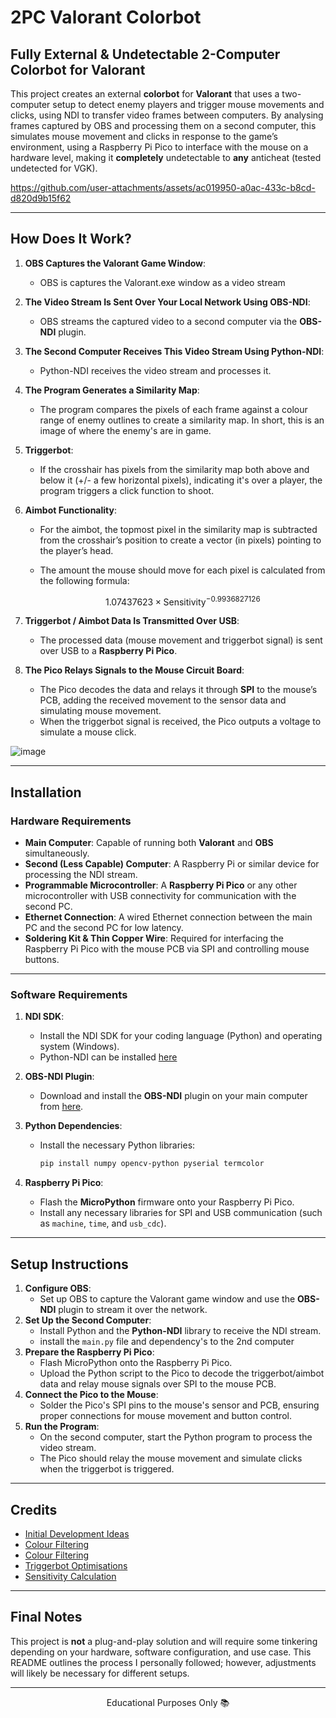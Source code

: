 # 2PC Valorant Colorbot

## Fully External & Undetectable 2-Computer Colorbot for Valorant

This project creates an external **colorbot** for **Valorant** that uses a two-computer setup to detect enemy players and trigger mouse movements and clicks, using NDI to transfer video frames between computers. By analysing frames captured by OBS and processing them on a second computer, this simulates mouse movement and clicks in response to the game’s environment, using a Raspberry Pi Pico to interface with the mouse on a hardware level, making it **completely** undetectable to **any** anticheat (tested undetected for VGK).

https://github.com/user-attachments/assets/ac019950-a0ac-433c-b8cd-d820d9b15f62


---

## How Does It Work?

1. **OBS Captures the Valorant Game Window**:
   - OBS is captures the Valorant.exe window as a video stream
2. **The Video Stream Is Sent Over Your Local Network Using OBS-NDI**:
   - OBS streams the captured video to a second computer via the **OBS-NDI** plugin.
3. **The Second Computer Receives This Video Stream Using Python-NDI**:
   - Python-NDI receives the video stream and processes it.
4. **The Program Generates a Similarity Map**:
   - The program compares the pixels of each frame against a colour range of enemy outlines to create a similarity map. In short, this is an image of where the enemy's are in game.
5. **Triggerbot**:

   - If the crosshair has pixels from the similarity map both above and below it (+/- a few horizontal pixels), indicating it's over a player, the program triggers a click function to shoot.

6. **Aimbot Functionality**:

   - For the aimbot, the topmost pixel in the similarity map is subtracted from the crosshair’s position to create a vector (in pixels) pointing to the player’s head.
   - The amount the mouse should move for each pixel is calculated from the following formula:

     $$ 1.07437623 \times \text{Sensitivity}^{-0.9936827126} $$

7. **Triggerbot / Aimbot Data Is Transmitted Over USB**:
   - The processed data (mouse movement and triggerbot signal) is sent over USB to a **Raspberry Pi Pico**.
8. **The Pico Relays Signals to the Mouse Circuit Board**:
   - The Pico decodes the data and relays it through **SPI** to the mouse’s PCB, adding the received movement to the sensor data and simulating mouse movement.
   - When the triggerbot signal is received, the Pico outputs a voltage to simulate a mouse click.

![image](https://github.com/user-attachments/assets/3bc80cc7-9d33-45fb-a8aa-60e86ab7a49a)


---

## Installation

### Hardware Requirements

- **Main Computer**: Capable of running both **Valorant** and **OBS** simultaneously.
- **Second (Less Capable) Computer**: A Raspberry Pi or similar device for processing the NDI stream.
- **Programmable Microcontroller**: A **Raspberry Pi Pico** or any other microcontroller with USB connectivity for communication with the second PC.
- **Ethernet Connection**: A wired Ethernet connection between the main PC and the second PC for low latency.
- **Soldering Kit & Thin Copper Wire**: Required for interfacing the Raspberry Pi Pico with the mouse PCB via SPI and controlling mouse buttons.

---

### Software Requirements

1. **NDI SDK**:

   - Install the NDI SDK for your coding language (Python) and operating system (Windows).
   - Python-NDI can be installed [here](https://github.com/buresu/ndi-python)

2. **OBS-NDI Plugin**:
   - Download and install the **OBS-NDI** plugin on your main computer from [here](https://github.com/DistroAV/DistroAV).
3. **Python Dependencies**:

   - Install the necessary Python libraries:
     ```bash
     pip install numpy opencv-python pyserial termcolor
     ```

4. **Raspberry Pi Pico**:
   - Flash the **MicroPython** firmware onto your Raspberry Pi Pico.
   - Install any necessary libraries for SPI and USB communication (such as `machine`, `time`, and `usb_cdc`).

---

## Setup Instructions

1. **Configure OBS**:
   - Set up OBS to capture the Valorant game window and use the **OBS-NDI** plugin to stream it over the network.
2. **Set Up the Second Computer**:
   - Install Python and the **Python-NDI** library to receive the NDI stream.
   - install the `main.py` file and dependency's to the 2nd computer
3. **Prepare the Raspberry Pi Pico**:
   - Flash MicroPython onto the Raspberry Pi Pico.
   - Upload the Python script to the Pico to decode the triggerbot/aimbot data and relay mouse signals over SPI to the mouse PCB.
4. **Connect the Pico to the Mouse**:
   - Solder the Pico's SPI pins to the mouse's sensor and PCB, ensuring proper connections for mouse movement and button control.
5. **Run the Program**:
   - On the second computer, start the Python program to process the video stream.
   - The Pico should relay the mouse movement and simulate clicks when the triggerbot is triggered.

---

## Credits

- [Initial Development Ideas](https://www.unknowncheats.me/forum/valorant/576868-simple-colorbot-2023-a.html)
- [Colour Filtering](https://www.unknowncheats.me/forum/valorant/587689-fast-hue-l2-distance-based-color-filtering-using-numpy.html)
- [Colour Filtering](https://www.unknowncheats.me/forum/valorant/587689-fast-hue-l2-distance-based-color-filtering-using-numpy.html)
- [Triggerbot Optimisations](https://www.unknowncheats.me/forum/3072055-post10.html)
- [Sensitivity Calculation](https://www.unknowncheats.me/forum/valorant/499748-pixel-silent-aim.html)

---

## Final Notes

This project is **not** a plug-and-play solution and will require some tinkering depending on your hardware, software configuration, and use case. This README outlines the process I personally followed; however, adjustments will likely be necessary for different setups.

---

<p align="center">Educational Purposes Only 📚</p>
